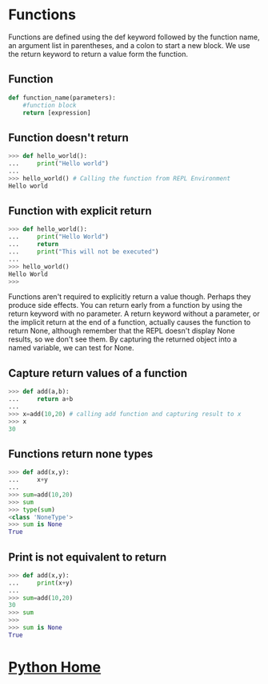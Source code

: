 # Functions
 Functions are defined using the def keyword followed by the function name, an argument list in parentheses, and a colon to start a new block. We use the return keyword to return a value form the function.
 ## Function
```python
def function_name(parameters):
    #function block
    return [expression]
```
## Function doesn't return
```python
>>> def hello_world():
...     print("Hello world")
...
>>> hello_world() # Calling the function from REPL Environment
Hello world
```

## Function with explicit return
```python
>>> def hello_world():                         
...     print("Hello World")                   
...     return                                 
...     print("This will not be executed")     
...                                            
>>> hello_world()                              
Hello World                                    
>>>                                            
```
Functions aren't required to explicitly return a value though. Perhaps they produce side effects. You can return early from a function by using the return keyword with no parameter. A return keyword without a parameter, or the implicit return at the end of a function, actually causes the function to return None, although remember that the REPL doesn't display None results, so we don't see them. By capturing the returned object into a named variable, we can test for None.

## Capture return values of a function
```python
>>> def add(a,b):
...     return a+b
...
>>> x=add(10,20) # calling add function and capturing result to x
>>> x
30
```
## Functions return none types
```python
>>> def add(x,y):
...     x+y
...
>>> sum=add(10,20)
>>> sum
>>> type(sum)
<class 'NoneType'>
>>> sum is None
True
```
## Print is not equivalent to return
```python
>>> def add(x,y):       
...     print(x+y)      
...                     
>>> sum=add(10,20)      
30                      
>>> sum                 
>>>                     
>>> sum is None         
True                    
```

# [Python Home](index.html#Functions)
